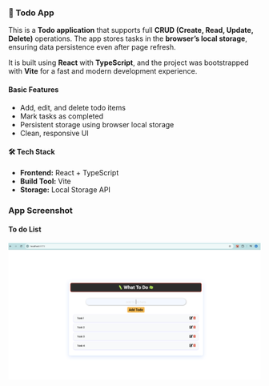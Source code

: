 ### 📝 Todo App

This is a **Todo application** that supports full **CRUD (Create, Read, Update, Delete)** operations.
The app stores tasks in the **browser’s local storage**, ensuring data persistence even after page refresh.

It is built using **React** with **TypeScript**, and the project was bootstrapped with **Vite** for a fast and modern development experience.

#### Basic Features

* Add, edit, and delete todo items
* Mark tasks as completed
* Persistent storage using browser local storage
* Clean, responsive UI

#### 🛠️ Tech Stack

* **Frontend:** React + TypeScript
* **Build Tool:** Vite
* **Storage:** Local Storage API


### App Screenshot

#### To do List
![To do List](https://raw.githubusercontent.com/sominshah/todotsx/main/public/screenshots/toScreenshots.png)
